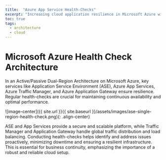 ```yaml
---
title:  "Azure App Service Health-Checks"
excerpt: "Increasing cloud application resilience in Microsoft Azure with Traffic Managers, Application Gateways and App Services."
toc: true
tags:
  - architecture
  - cloud
---
```


# Microsoft Azure Health Check Architecture
In an Active/Passive Dual-Region Architecture on Microsoft Azure, key services like Application Service Environment (ASE), Azure App Services, Azure Traffic Manager, and Azure Application Gateway ensure resilience. Regular health-checks are crucial for maintaining continuous availability and optimal performance.

![image-center]({{ site.url }}{{ site.baseurl }}/assets/images/ase-single-region-health-check.png){: .align-center}

ASE and App Services provide a secure and scalable platform, while Traffic Manager and Application Gateway handle global traffic distribution and load balancing. Conducting health-checks helps identify and address issues proactively, minimizing downtime and ensuring a resilient infrastructure. This is essential for business continuity, emphasizing the importance of a robust and reliable cloud setup.


